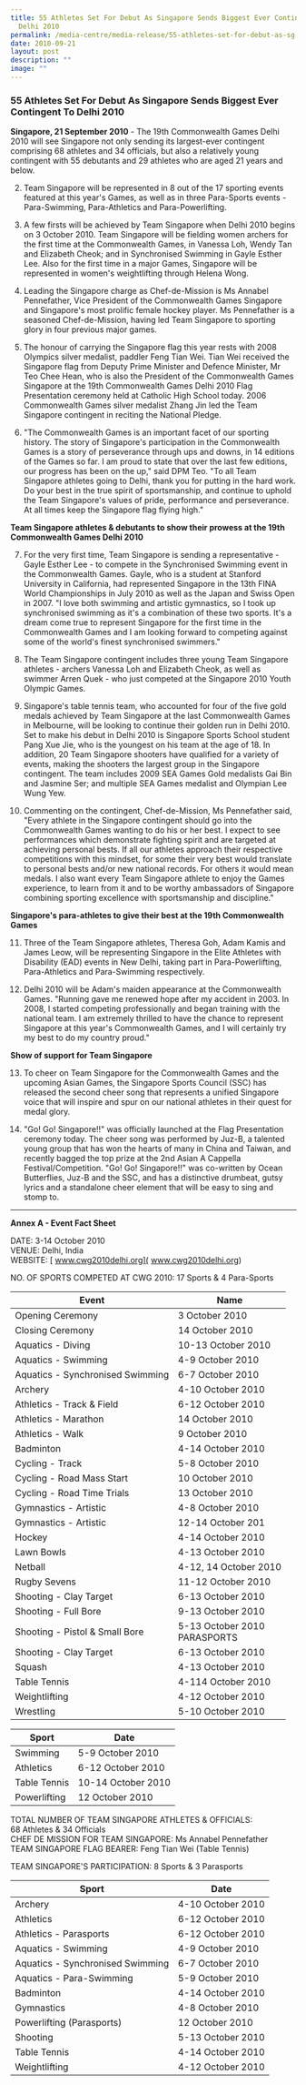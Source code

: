 ```yaml
---
title: 55 Athletes Set For Debut As Singapore Sends Biggest Ever Contingent To
  Delhi 2010
permalink: /media-centre/media-release/55-athletes-set-for-debut-as-sg-sends-contingent-to-delhi-2010/
date: 2010-09-21
layout: post
description: ""
image: ""
---
```

### **55 Athletes Set For Debut As Singapore Sends Biggest Ever Contingent To Delhi 2010**

**Singapore, 21 September 2010** - The 19th Commonwealth Games Delhi 2010 will see Singapore not only sending its largest-ever contingent comprising 68 athletes and 34 officials, but also a relatively young contingent with 55 debutants and 29 athletes who are aged 21 years and below.

2. Team Singapore will be represented in 8 out of the 17 sporting events featured at this year's Games, as well as in three Para-Sports events - Para-Swimming, Para-Athletics and Para-Powerlifting.

3. A few firsts will be achieved by Team Singapore when Delhi 2010 begins on 3 October 2010. Team Singapore will be fielding women archers for the first time at the Commonwealth Games, in Vanessa Loh, Wendy Tan and Elizabeth Cheok; and in Synchronised Swimming in Gayle Esther Lee. Also for the first time in a major Games, Singapore will be represented in women's weightlifting through Helena Wong.

4. Leading the Singapore charge as Chef-de-Mission is Ms Annabel Pennefather, Vice President of the Commonwealth Games Singapore and Singapore's most prolific female hockey player. Ms Pennefather is a seasoned Chef-de-Mission, having led Team Singapore to sporting glory in four previous major games.

5. The honour of carrying the Singapore flag this year rests with 2008 Olympics silver medalist, paddler Feng Tian Wei. Tian Wei received the Singapore flag from Deputy Prime Minister and Defence Minister, Mr Teo Chee Hean, who is also the President of the Commonwealth Games Singapore at the 19th Commonwealth Games Delhi 2010 Flag Presentation ceremony held at Catholic High School today. 2006 Commonwealth Games silver medalist Zhang Jin led the Team Singapore contingent in reciting the National Pledge.

6. "The Commonwealth Games is an important facet of our sporting history. The story of Singapore's participation in the Commonwealth Games is a story of perseverance through ups and downs, in 14 editions of the Games so far. I am proud to state that over the last few editions, our progress has been on the up," said DPM Teo. "To all Team Singapore athletes going to Delhi, thank you for putting in the hard work. Do your best in the true spirit of sportsmanship, and continue to uphold the Team Singapore's values of pride, performance and perseverance. At all times keep the Singapore flag flying high."

**Team Singapore athletes & debutants to show their prowess at the 19th Commonwealth Games Delhi 2010**<br>

7. For the very first time, Team Singapore is sending a representative - Gayle Esther Lee - to compete in the Synchronised Swimming event in the Commonwealth Games. Gayle, who is a student at Stanford University in California, had represented Singapore in the 13th FINA World Championships in July 2010 as well as the Japan and Swiss Open in 2007. "I love both swimming and artistic gymnastics, so I took up synchronised swimming as it's a combination of these two sports. It's a dream come true to represent Singapore for the first time in the Commonwealth Games and I am looking forward to competing against some of the world's finest synchronised swimmers."

8. The Team Singapore contingent includes three young Team Singapore athletes - archers Vanessa Loh and Elizabeth Cheok, as well as swimmer Arren Quek - who just competed at the Singapore 2010 Youth Olympic Games.

9. Singapore's table tennis team, who accounted for four of the five gold medals achieved by Team Singapore at the last Commonwealth Games in Melbourne, will be looking to continue their golden run in Delhi 2010. Set to make his debut in Delhi 2010 is Singapore Sports School student Pang Xue Jie, who is the youngest on his team at the age of 18. In addition, 20 Team Singapore shooters have qualified for a variety of events, making the shooters the largest group in the Singapore contingent. The team includes 2009 SEA Games Gold medalists Gai Bin and Jasmine Ser; and multiple SEA Games medalist and Olympian Lee Wung Yew.

10. Commenting on the contingent, Chef-de-Mission, Ms Pennefather said, "Every athlete in the Singapore contingent should go into the Commonwealth Games wanting to do his or her best. I expect to see performances which demonstrate fighting spirit and are targeted at achieving personal bests. If all our athletes approach their respective competitions with this mindset, for some their very best would translate to personal bests and/or new national records. For others it would mean medals. I also want every Team Singapore athlete to enjoy the Games experience, to learn from it and to be worthy ambassadors of Singapore combining sporting excellence with sportsmanship and discipline."

**Singapore's para-athletes to give their best at the 19th Commonwealth Games**<br>

11. Three of the Team Singapore athletes, Theresa Goh, Adam Kamis and James Leow, will be representing Singapore in the Elite Athletes with Disability (EAD) events in New Delhi, taking part in Para-Powerlifting, Para-Athletics and Para-Swimming respectively.

12. Delhi 2010 will be Adam's maiden appearance at the Commonwealth Games. "Running gave me renewed hope after my accident in 2003. In 2008, I started competing professionally and began training with the national team. I am extremely thrilled to have the chance to represent Singapore at this year's Commonwealth Games, and I will certainly try my best to do my country proud."

**Show of support for Team Singapore**<br>

13. To cheer on Team Singapore for the Commonwealth Games and the upcoming Asian Games, the Singapore Sports Council (SSC) has released the second cheer song that represents a unified Singapore voice that will inspire and spur on our national athletes in their quest for medal glory.

14. "Go! Go! Singapore!!" was officially launched at the Flag Presentation ceremony today. The cheer song was performed by Juz-B, a talented young group that has won the hearts of many in China and Taiwan, and recently bagged the top prize at the 2nd Asian A Cappella Festival/Competition. "Go! Go! Singapore!!" was co-written by Ocean Butterflies, Juz-B and the SSC, and has a distinctive drumbeat, gutsy lyrics and a standalone cheer element that will be easy to sing and stomp to.

---

**Annex A - Event Fact Sheet**<br>

DATE: 3-14 October 2010<br>
VENUE: Delhi, India<br>
WEBSITE: [ www.cwg2010delhi.org]( www.cwg2010delhi.org)

NO. OF SPORTS COMPETED AT CWG 2010: 17 Sports & 4 Para-Sports

| Event | Name | 
| --- | --- | 
| Opening Ceremony | 3 October 2010
| Closing Ceremony | 14 October 2010
| Aquatics - Diving | 10-13 October 2010
| Aquatics - Swimming | 4-9 October 2010
| Aquatics - Synchronised Swimming | 6-7 October 2010
| Archery | 4-10 October 2010
| Athletics - Track & Field | 6-12 October 2010
| Athletics - Marathon | 14 October 2010
| Athletics - Walk | 9 October 2010
| Badminton | 4-14 October 2010
| Cycling - Track | 5-8 October 2010
| Cycling - Road Mass Start | 10 October 2010
| Cycling - Road Time Trials | 13 October 2010
| Gymnastics - Artistic | 4-8 October 2010
| Gymnastics - Artistic | 12-14 October 201
| Hockey | 4-14 October 2010
| Lawn Bowls | 4-13 October 2010
| Netball | 4-12, 14 October 2010
| Rugby Sevens | 11-12 October 2010
| Shooting - Clay Target | 6-13 October 2010
| Shooting - Full Bore | 9-13 October 2010
| Shooting - Pistol & Small Bore | 5-13 October 2010 <br>PARASPORTS
| Shooting - Clay Target | 6-13 October 2010
| Squash | 4-13 October 2010
| Table Tennis | 4-114 October 2010
| Weightlifting | 4-12 October 2010
| Wrestling | 5-10 October 2010

| Sport | Date | 
| --- | --- | 
| Swimming | 5-9 October 2010
| Athletics | 6-12 October 2010
| Table Tennis | 10-14 October 2010
| Powerlifting | 12 October 2010

TOTAL NUMBER OF TEAM SINGAPORE ATHLETES & OFFICIALS:
<br>
68 Athletes & 34 Officials
<br>
CHEF DE MISSION FOR TEAM SINGAPORE: Ms Annabel Pennefather
<br>
TEAM SINGAPORE FLAG BEARER: Feng Tian Wei (Table Tennis)

TEAM SINGAPORE'S PARTICIPATION: 8 Sports & 3 Parasports

| Sport | Date | 
| --- | --- | 
| Archery | 4-10 October 2010
| Athletics | 6-12 October 2010
| Athletics - Parasports | 6-12 October 2010
| Aquatics - Swimming | 4-9 October 2010
| Aquatics - Synchronised Swimming | 6-7 October 2010
| Aquatics - Para-Swimming | 5-9 October 2010
| Badminton | 4-14 October 2010
| Gymnastics | 4-8 October 2010
| Powerlifting (Parasports) | 12 October 2010
| Shooting | 5-13 October 2010
| Table Tennis | 4-14 October 2010
| Weightlifting | 4-12 October 2010